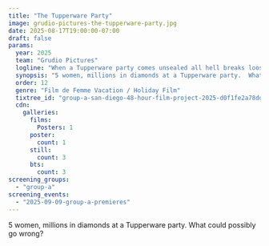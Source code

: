 ```yaml
---
title: "The Tupperware Party"
image: grudio-pictures-the-tupperware-party.jpg
date: 2025-08-17T19:00:00-07:00
draft: false
params:
  year: 2025
  team: "Grudio Pictures"
  logline: "When a Tupperware party comes unsealed all hell breaks loose."
  synopsis: "5 women, millions in diamonds at a Tupperware party.  What could possibly go wrong?"
  order: 12
  genre: "Film de Femme Vacation / Holiday Film"
  tixtree_id: "group-a-san-diego-48-hour-film-project-2025-d0f1fe2a78dd"
  cdn:
    galleries:
      films:
        Posters: 1
      poster:
        count: 1
      still:
        count: 3
      bts:
        count: 3
screening_groups:
  - "group-a"
screening_events:
  - "2025-09-09-group-a-premieres"
---
```


5 women, millions in diamonds at a Tupperware party.  What could possibly go wrong?
